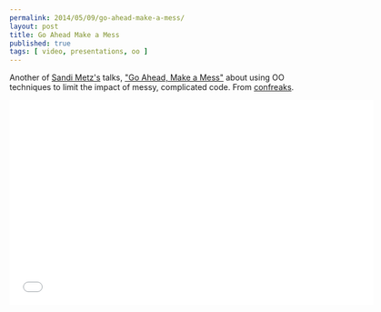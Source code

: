 ```yaml
---
permalink: 2014/05/09/go-ahead-make-a-mess/
layout: post
title: Go Ahead Make a Mess
published: true
tags: [ video, presentations, oo ]
---
```


Another of [Sandi Metz's](http://twitter.com/sandimetz/) talks, 
["Go Ahead, Make a Mess"](http://www.confreaks.com/videos/1253-rockymtnruby2012-go-ahead-make-a-mess) 
about using OO techniques to limit the impact of messy, complicated code.
From [confreaks](http://www.confreaks.com/).

<iframe width="640" height="360" src="//www.youtube.com/embed/f5I1iyso29U?feature=player_embedded" frameborder="0" allowfullscreen></iframe>
